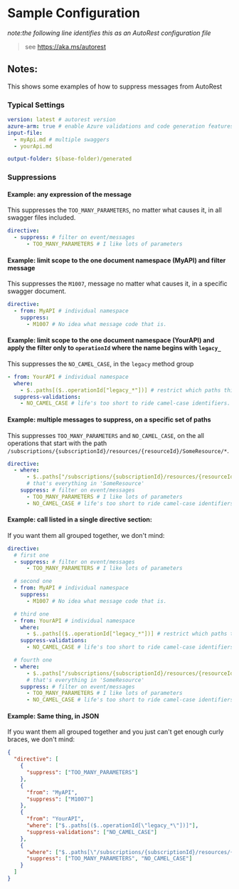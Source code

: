 # Sample Configuration

_note:the following line identifies this as an AutoRest configuration file_

> see https://aka.ms/autorest

## Notes:

This shows some examples of how to suppress messages from AutoRest

### Typical Settings

```yaml
version: latest # autorest version
azure-arm: true # enable Azure validations and code generation features
input-file:
  - myApi.md # multiple swaggers
  - yourApi.md

output-folder: $(base-folder)/generated
```

### Suppressions

#### Example: any expression of the message

This suppresses the `TOO_MANY_PARAMETERS`, no matter what causes it, in all swagger files included.

```yaml
directive:
  - suppress: # filter on event/messages
      - TOO_MANY_PARAMETERS # I like lots of parameters
```

#### Example: limit scope to the one document namespace (MyAPI) and filter message

This suppresses the `M1007`, message no matter what causes it, in a specific swagger document.

```yaml
directive:
  - from: MyAPI # individual namespace
    suppress:
      - M1007 # No idea what message code that is.
```

#### Example: limit scope to the one document namespace (YourAPI) and apply the filter only to `operationId` where the name begins with `legacy_`

This suppresses the `NO_CAMEL_CASE`, in the `legacy` method group

```yaml
- from: YourAPI # individual namespace
  where:
    - $..paths[($..operationId["legacy_*"])] # restrict which paths this applies to based on operationId
  suppress-validations:
    - NO_CAMEL_CASE # life's too short to ride camel-case identifiers.
```

#### Example: multiple messages to suppress, on a specific set of paths

This suppresses `TOO_MANY_PARAMETERS` and `NO_CAMEL_CASE`, on the all operations that start with the path `/subscriptions/{subscriptionId}/resources/{resourceId}/SomeResource/*`.

```yaml
directive:
  - where:
      - $..paths["/subscriptions/{subscriptionId}/resources/{resourceId}/SomeResource/*"]
      # that's everything in 'SomeResource'
    suppress: # filter on event/messages
      - TOO_MANY_PARAMETERS # I like lots of parameters
      - NO_CAMEL_CASE # life's too short to ride camel-case identifiers.
```

#### Example: call listed in a single directive section:

If you want them all grouped together, we don't mind:

```yaml
directive:
  # first one
  - suppress: # filter on event/messages
      - TOO_MANY_PARAMETERS # I like lots of parameters

  # second one
  - from: MyAPI # individual namespace
    suppress:
      - M1007 # No idea what message code that is.

  # third one
  - from: YourAPI # individual namespace
    where:
      - $..paths[($..operationId["legacy_*"])] # restrict which paths this applies to based on operationId
    suppress-validations:
      - NO_CAMEL_CASE # life's too short to ride camel-case identifiers.

  # fourth one
  - where:
      - $..paths["/subscriptions/{subscriptionId}/resources/{resourceId}/SomeResource/*"]
      # that's everything in 'SomeResource'
    suppress: # filter on event/messages
      - TOO_MANY_PARAMETERS # I like lots of parameters
      - NO_CAMEL_CASE # life's too short to ride camel-case identifiers.
```

#### Example: Same thing, in JSON

If you want them all grouped together and you just can't get enough curly braces, we don't mind:

```json
{
  "directive": [
    {
      "suppress": ["TOO_MANY_PARAMETERS"]
    },
    {
      "from": "MyAPI",
      "suppress": ["M1007"]
    },
    {
      "from": "YourAPI",
      "where": ["$..paths[($..operationId[\"legacy_*\"])]"],
      "suppress-validations": ["NO_CAMEL_CASE"]
    },
    {
      "where": ["$..paths[\"/subscriptions/{subscriptionId}/resources/{resourceId}/SomeResource/*\"]"],
      "suppress": ["TOO_MANY_PARAMETERS", "NO_CAMEL_CASE"]
    }
  ]
}
```
